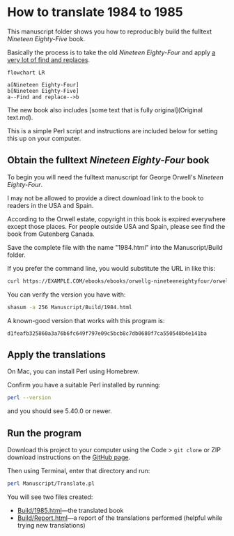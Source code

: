 # How to translate 1984 to 1985

This manuscript folder shows you how to reproducibly build the fulltext *Nineteen Eighty-Five* book.

Basically the process is to take the old *Nineteen Eighty-Four* and apply [a very lot of find and replaces](Translations.md).

```mermaid
flowchart LR

a[Nineteen Eighty-Four]
b[Nineteen Eighty-Five]
a--Find and replace-->b
```

The new book also includes [some text that is fully original](Original text.md).

This is a simple Perl script and instructions are included below for setting this up on your computer.

## Obtain the fulltext *Nineteen Eighty-Four* book

To begin you will need the fulltext manuscript for George Orwell's *Nineteen Eighty-Four*.

I may not be allowed to provide a direct download link to the book to readers in the USA and Spain. 

According to the Orwell estate, copyright in this book is expired everywhere except those places. For people outside USA and Spain, please see find the book from Gutenberg Canada.

Save the complete file with the name "1984.html" into the Manuscript/Build folder.

If you prefer the command line, you would substitute the URL in like this:

```sh
curl https://EXAMPLE.COM/ebooks/ebooks/orwellg-nineteeneightyfour/orwellg-nineteeneightyfour-00-h.html > Manuscript/Build/1984.html
```

You can verify the version you have with:

```sh
shasum -a 256 Manuscript/Build/1984.html
```

A known-good version that works with this program is:

```
d1feafb325860a3a76b6fc649f797e09c5bcb8c7db0680f7ca550548b4e141ba
```

## Apply the translations

On Mac, you can install Perl using Homebrew.

Confirm you have a suitable Perl installed by running:

```sh
perl --version
```

and you should see 5.40.0 or newer.

## Run the program

Download this project to your computer using the Code > `git clone` or ZIP download instructions on the [GitHub page](https://github.com/fulldecent/Nineteen-Eighty-Five).

Then using Terminal, enter that directory and run:

```sh
perl Manuscript/Translate.pl
```

You will see two files created:

* [Build/1985.html](Build/1985.html)—the translated book
* [Build/Report.html](Build/Report.html)—a report of the translations performed (helpful while trying new translations)